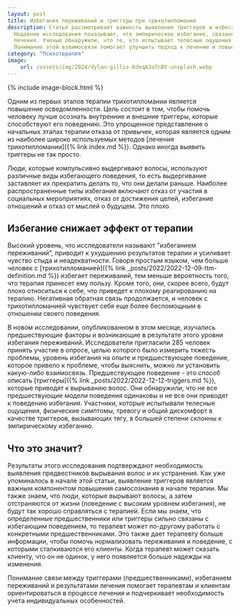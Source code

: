 ```yaml
---
layout: post
title: Избегания переживаний и триггеры при трихотилломании
description: Статья рассматривает важность выявления триггеров и избегающего поведения при терапии трихотилломании. 
  Недавние исследования показывают, что эмпирическое избегание, связанное с трихотилломанией, может препятствовать эффективности 
  лечения. Ученые обнаружили, что те, кто испытывает телесные ощущения и физический дискомфорт, склонны к такому избеганию. 
  Понимание этой взаимосвязи помогает улучшить подход к лечению и повысить эффективность терапии.
category: "Психотерапия"
image:
    url: /assets/img/2024/dylan-gillis-KdeqA3aTnBY-unsplash.webp
---
```


{% include image-block.html %}


Одним из первых этапов терапии трихотилломании является повышение осведомленности. Цель состоит в том, чтобы помочь человеку 
лучше осознать внутренние и внешние триггеры, которые способствуют его поведению. Это упрощенное представление о начальных 
этапах терапии отказа от привычек, которая является одним из наиболее широко используемых методов [лечения трихотилломании]({% link index.md %}). 
Однако иногда выявить триггеры не так просто.

Люди, которые компульсивно выдергивают волосы, используют различные виды избегающего поведения, то есть выдергивание заставляет их прекратить 
делать то, что они делали раньше. Наиболее распространенные типы избегания включают отказ от участия в социальных мероприятиях, 
отказ от достижения целей, избегание отношений и отказ от мыслей о будущем. Это плохо.

## Избегание снижает эффект от терапии

Высокий уровень, что исследователи называют "избеганием переживаний", приводит к ухудшению результатов терапии и усиливает 
чувство стыда и неадекватности. Говоря простым языком, чем больше человек с [трихотилломанией]({% link _posts/2022/2022-12-09-ttm-definition.md %}) 
избегает переживаний, тем меньше вероятность того, что терапия принесет ему пользу. Кроме того, они, скорее всего, будут плохо относиться к себе, что приведет к плохому 
реагированию на терапию. Негативная обратная связь продолжается, и человек с трихотилломанией чувствует себя еще более беспомощным в 
отношении своего поведения.

В новом исследовании, опубликованном в этом месяце, изучались предшествующие факторы и возникающие в результате этого уровни 
избегания переживаний. Исследователи пригласили 285 человек принять участие в опросе, целью которого было измерить тяжесть проблемы, 
уровень избегания на опыте и предшествующее поведение, которое привело к проблеме, чтобы выяснить, можно ли установить какую-либо взаимосвязь. 
Предшествующее поведение - это способ описать [триггеры]({% link _posts/2022/2022-12-12-triggers.md %}), которые приводят к вырыванию волос. Они обнаружили, 
что не все предшествующие модели поведения одинаковы и не все они приводят к поведению избегания. Участники, которые испытывали телесные ощущения, физические симптомы, тревогу 
и общий дискомфорт в качестве триггеров, вызывающих тягу, в большей степени склонны к эмпирическому избеганию.

## Что это значит?

Результаты этого исследования подтверждают необходимость выявления предвестников вырывания волос и их устранения. Как уже упоминалось 
в начале этой статьи, выявление триггеров является важным компонентом повышения самосознания в начале терапии. Мы также знаем, что
люди, которые вырывают волосы, а затем отстраняются от жизни (поведение с высоким уровнем избегания), не будут так хорошо справляться 
с терапией. Если мы знаем, что определенные предшественники или триггеры сильно связаны с избегающим поведением, то терапевт может 
по-другому работать с конкретными предшественниками. Это также дает терапевту больше информации, чтобы помочь нормализовать переживания 
и поведение, с которыми сталкиваются его клиенты. Когда терапевт может сказать клиенту, что он не одинок, у него появляется больше надежды на изменения.

Понимание связи между триггерами (предшественниками), избеганием переживаний и результатами лечения помогает терапевтам и клиентам
ориентироваться в процессе лечения и подчеркивает необходимость учета индивидуальных особенностей.
